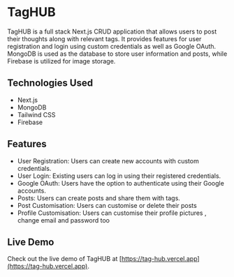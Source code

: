 # TagHUB 

TagHUB is a full stack Next.js CRUD application that allows users to post their thoughts along with relevant tags. It provides features for user registration and login using custom credentials as well as Google OAuth. MongoDB is used as the database to store user information and posts, while Firebase is utilized for image storage.

## Technologies Used

- Next.js
- MongoDB
- Tailwind CSS
- Firebase

## Features

- User Registration: Users can create new accounts with custom credentials.
- User Login: Existing users can log in using their registered credentials.
- Google OAuth: Users have the option to authenticate using their Google accounts.
- Posts: Users can create posts and share them with tags.
- Post Customisation: Users can customise or delete their posts
- Profile Customisation: Users can customise their profile pictures , change email and password too


## Live Demo

Check out the live demo of TagHUB at [https://tag-hub.vercel.app](https://tag-hub.vercel.app).
